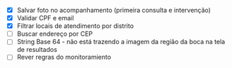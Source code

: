 - [x] Salvar foto no acompanhamento (primeira consulta e intervenção)
- [x] Validar CPF e email
- [x] Filtrar locais de atendimento por distrito
- [ ] Buscar endereço por CEP
- [ ] String Base 64 - não está trazendo a imagem da região da boca na tela de resultados
- [ ] Rever regras do monitoramiento